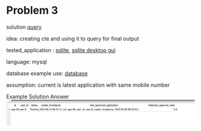 # Problem 3

solution [query](https://github.com/darrenCWJ/Atome-Tech-Test/blob/main/Problem%203/query.sql)

idea: creating cte and using it to query for final output

tested_application : [sqlite](https://www.sqlite.org/index.html), [sqlite desktop gui](https://sqlitebrowser.org/)

language: mysql

database example use: [database](https://github.com/darrenCWJ/Atome-Tech-Test/blob/main/Problem%203/atome_test_database.db)


assumption: current is latest application with same mobile number

Example Solution Answer\
![alt_text](https://github.com/darrenCWJ/Atome-Tech-Test/blob/main/Problem%203/sample_example_output.png)
